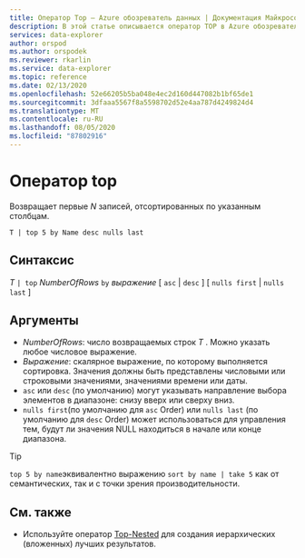 ```yaml
---
title: Оператор Top — Azure обозреватель данных | Документация Майкрософт
description: В этой статье описывается оператор TOP в Azure обозреватель данных.
services: data-explorer
author: orspod
ms.author: orspodek
ms.reviewer: rkarlin
ms.service: data-explorer
ms.topic: reference
ms.date: 02/13/2020
ms.openlocfilehash: 52e66205b5ba048e4ec2d160d447082b1bf65de1
ms.sourcegitcommit: 3dfaaa5567f8a5598702d52e4aa787d4249824d4
ms.translationtype: MT
ms.contentlocale: ru-RU
ms.lasthandoff: 08/05/2020
ms.locfileid: "87802916"
---
```

# <a name="top-operator"></a>Оператор top

Возвращает первые *N* записей, отсортированных по указанным столбцам.

```kusto
T | top 5 by Name desc nulls last
```

## <a name="syntax"></a>Синтаксис

*T* `| top` *NumberOfRows* `by` *выражение* [ `asc`  |  `desc` ] [ `nulls first`  |  `nulls last` ]

## <a name="arguments"></a>Аргументы

* *NumberOfRows*: число возвращаемых строк *T* . Можно указать любое числовое выражение.
* *Выражение*: скалярное выражение, по которому выполняется сортировка. Значения должны быть представлены числовыми или строковыми значениями, значениями времени или даты.
* `asc` или `desc` (по умолчанию) могут указывать направление выбора элементов в диапазоне: снизу вверх или сверху вниз.
* `nulls first`(по умолчанию для `asc` Order) или `nulls last` (по умолчанию для `desc` Order) может использоваться для управления тем, будут ли значения NULL находиться в начале или конце диапазона.

> [!TIP]
> `top 5 by name`эквивалентно выражению `sort by name | take 5` как от семантических, так и с точки зрения производительности.

## <a name="see-also"></a>См. также 

* Используйте оператор [Top-Nested](topnestedoperator.md) для создания иерархических (вложенных) лучших результатов.

